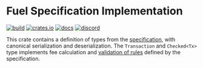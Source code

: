 # Fuel Specification Implementation

[![build](https://github.com/FuelLabs/fuel-vm/actions/workflows/ci.yml/badge.svg)](https://github.com/FuelLabs/fuel-vm/actions/workflows/ci.yml)
[![crates.io](https://img.shields.io/crates/v/fuel-tx?label=latest)](https://crates.io/crates/fuel-tx)
[![docs](https://docs.rs/fuel-tx/badge.svg)](https://docs.rs/fuel-tx/)
[![discord](https://img.shields.io/badge/chat%20on-discord-orange?&logo=discord&logoColor=ffffff&color=7389D8&labelColor=6A7EC2)](https://discord.gg/xfpK4Pe)

This crate contains a definition of types from the [specification](https://github.com/FuelLabs/fuel-specs/tree/master/src/protocol/tx_format),
with canonical serialization and deserialization. The `Transaction` and `Checked<Tx>` type 
implements fee calculation and [validation of rules](https://github.com/FuelLabs/fuel-specs/blob/master/src/protocol/tx_validity.md) defined by the specification.